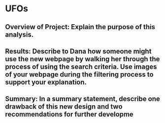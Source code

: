 # UFOs

## Overview of Project: Explain the purpose of this analysis.

## Results: Describe to Dana how someone might use the new webpage by walking her through the process of using the search criteria. Use images of your webpage during the filtering process to support your explanation.

## Summary: In a summary statement, describe one drawback of this new design and two recommendations for further developme
